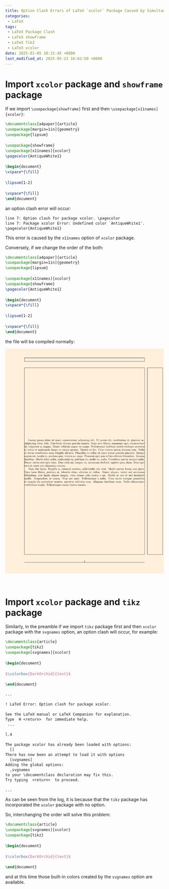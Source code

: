 ```yaml
---
title: Option Clash Errors of LaTeX `xcolor` Package Caused by Simultaneously Importing `xcolor` Package and Other Packages
categories:
 - LaTeX
tags:
 - LaTeX Package Clash
 - LaTeX showframe
 - LaTeX TikZ
 - LaTeX xcolor
date: 2025-01-05 10:31:45 +0800
last_modified_at: 2025-05-23 16:02:50 +0800
---
```


# Import `xcolor` package and `showframe` package

If we import  `\usepackage{showframe}` first and then `\usepackage[x11names]{xcolor}`:

```latex
\documentclass[a4paper]{article}
\usepackage[margin=1in]{geometry}
\usepackage{lipsum}

\usepackage{showframe}
\usepackage[x11names]{xcolor}
\pagecolor{AntiqueWhite1}

\begin{document}
\vspace*{\fill}

\lipsum[1-2]

\vspace*{\fill}
\end{document}
```

an option clash error will occur:

```
line 7: Option clash for package xcolor. \pagecolor
line 7: Package xcolor Error: Undefined color `AntiqueWhite1'. \pagecolor{AntiqueWhite1}
```

This error is caused by the `x11names` option of `xcolor` package.

Conversely, if we change the order of the both:

```latex
\documentclass[a4paper]{article}
\usepackage[margin=1in]{geometry}
\usepackage{lipsum}

\usepackage[x11names]{xcolor}
\usepackage{showframe}
\pagecolor{AntiqueWhite1}

\begin{document}
\vspace*{\fill}

\lipsum[1-2]

\vspace*{\fill}
\end{document}
```

the file will be compiled normally:

![img-1](https://raw.githubusercontent.com/HelloWorld-1017/blog-images-1/main/imgs/202501051036341.png)

<br>

# Import `xcolor` package and `tikz` package

Similarly, in the preamble if we import `tikz` package first and then `xcolor` package with the `svgnames` option, an option clash will occur, for example:

```latex
\documentclass{article}
\usepackage{tikz}
\usepackage[svgnames]{xcolor}

\begin{document}

$\colorbox{DarkOrchid}{text}$

\end{document}
```

```
...

! LaTeX Error: Option clash for package xcolor.

See the LaTeX manual or LaTeX Companion for explanation.
Type  H <return>  for immediate help.
 ...                                              
                                                  
l.4 
    
The package xcolor has already been loaded with options:
  []
There has now been an attempt to load it with options
  [svgnames]
Adding the global options:
  ,svgnames
to your \documentclass declaration may fix this.
Try typing  <return>  to proceed.

...
```

As can be seen from the log, it is because that the `tikz` package has incorporated the `xcolor` package with no option.

So, interchanging the order will solve this problem:

```latex
\documentclass{article}
\usepackage[svgnames]{xcolor}
\usepackage{tikz}

\begin{document}

$\colorbox{DarkOrchid}{text}$

\end{document}
```

and at this time those built-in colors created by the `svgnames` option are available.

<br>
